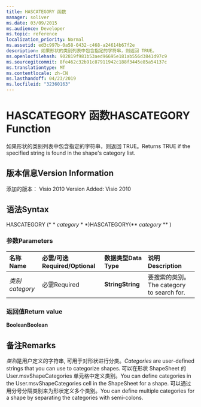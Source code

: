 ```yaml
---
title: HASCATEGORY 函数
manager: soliver
ms.date: 03/09/2015
ms.audience: Developer
ms.topic: reference
localization_priority: Normal
ms.assetid: ed3c997b-0a58-0432-c468-a24614b67f2e
description: 如果形状的类别列表中包含指定的字符串，则返回 TRUE。
ms.openlocfilehash: 902819f981b53aed96695e181ab556d3841d97c9
ms.sourcegitcommit: 8fe462c32b91c87911942c188f3445e85a54137c
ms.translationtype: MT
ms.contentlocale: zh-CN
ms.lasthandoff: 04/23/2019
ms.locfileid: "32360163"
---
```

# <a name="hascategory-function"></a><span data-ttu-id="3bbb1-103">HASCATEGORY 函数</span><span class="sxs-lookup"><span data-stu-id="3bbb1-103">HASCATEGORY Function</span></span>

<span data-ttu-id="3bbb1-104">如果形状的类别列表中包含指定的字符串，则返回 TRUE。</span><span class="sxs-lookup"><span data-stu-id="3bbb1-104">Returns TRUE if the specified string is found in the shape's category list.</span></span>
  
## <a name="version-information"></a><span data-ttu-id="3bbb1-105">版本信息</span><span class="sxs-lookup"><span data-stu-id="3bbb1-105">Version Information</span></span>

<span data-ttu-id="3bbb1-106">添加的版本： Visio 2010
</span><span class="sxs-lookup"><span data-stu-id="3bbb1-106">Version Added: Visio 2010</span></span> 
  
## <a name="syntax"></a><span data-ttu-id="3bbb1-107">语法</span><span class="sxs-lookup"><span data-stu-id="3bbb1-107">Syntax</span></span>

<span data-ttu-id="3bbb1-108">HASCATEGORY (\* \* *category* \* \*)</span><span class="sxs-lookup"><span data-stu-id="3bbb1-108">HASCATEGORY(\*\* *category* \*\* )</span></span> 
  
### <a name="parameters"></a><span data-ttu-id="3bbb1-109">参数</span><span class="sxs-lookup"><span data-stu-id="3bbb1-109">Parameters</span></span>

|<span data-ttu-id="3bbb1-110">**名称**</span><span class="sxs-lookup"><span data-stu-id="3bbb1-110">**Name**</span></span>|<span data-ttu-id="3bbb1-111">**必需/可选**</span><span class="sxs-lookup"><span data-stu-id="3bbb1-111">**Required/Optional**</span></span>|<span data-ttu-id="3bbb1-112">**数据类型**</span><span class="sxs-lookup"><span data-stu-id="3bbb1-112">**Data Type**</span></span>|<span data-ttu-id="3bbb1-113">**说明**</span><span class="sxs-lookup"><span data-stu-id="3bbb1-113">**Description**</span></span>|
|:-----|:-----|:-----|:-----|
| <span data-ttu-id="3bbb1-114">_类别_</span><span class="sxs-lookup"><span data-stu-id="3bbb1-114">_category_</span></span> <br/> |<span data-ttu-id="3bbb1-115">必需</span><span class="sxs-lookup"><span data-stu-id="3bbb1-115">Required</span></span>  <br/> |<span data-ttu-id="3bbb1-116">**String**</span><span class="sxs-lookup"><span data-stu-id="3bbb1-116">**String**</span></span> <br/> |<span data-ttu-id="3bbb1-117">要搜索的类别。</span><span class="sxs-lookup"><span data-stu-id="3bbb1-117">The category to search for.</span></span>  <br/> |
   
### <a name="return-value"></a><span data-ttu-id="3bbb1-118">返回值</span><span class="sxs-lookup"><span data-stu-id="3bbb1-118">Return value</span></span>

 <span data-ttu-id="3bbb1-119">**Boolean**</span><span class="sxs-lookup"><span data-stu-id="3bbb1-119">**Boolean**</span></span>
  
## <a name="remarks"></a><span data-ttu-id="3bbb1-120">备注</span><span class="sxs-lookup"><span data-stu-id="3bbb1-120">Remarks</span></span>

 <span data-ttu-id="3bbb1-121">*类别*是用户定义的字符串, 可用于对形状进行分类。</span><span class="sxs-lookup"><span data-stu-id="3bbb1-121">*Categories*  are user-defined strings that you can use to categorize shapes.</span></span> <span data-ttu-id="3bbb1-122">可以在形状 ShapeSheet 的 User.msvShapeCategories 单元格中定义类别。</span><span class="sxs-lookup"><span data-stu-id="3bbb1-122">You can define categories in the User.msvShapeCategories cell in the ShapeSheet for a shape.</span></span> <span data-ttu-id="3bbb1-123">可以通过用分号分隔类别来为形状定义多个类别。</span><span class="sxs-lookup"><span data-stu-id="3bbb1-123">You can define multiple categories for a shape by separating the categories with semi-colons.</span></span> 
  

